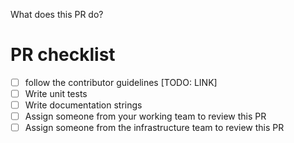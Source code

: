 What does this PR do?

# PR checklist
- [ ] follow the contributor guidelines [TODO: LINK]
- [ ] Write unit tests
- [ ] Write documentation strings
- [ ] Assign someone from your working team to review this PR
- [ ] Assign someone from the infrastructure team to review this PR
